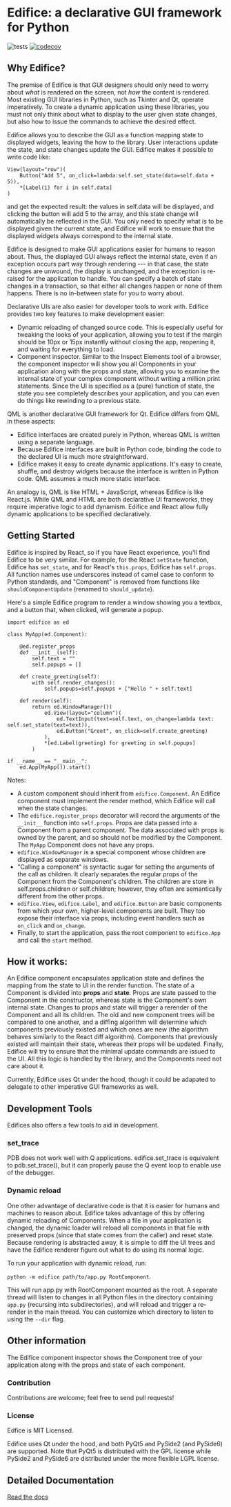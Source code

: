 # Edifice: a declarative GUI framework for Python
![tests](https://github.com/fding/pyedifice/workflows/test/badge.svg)
[![codecov](https://codecov.io/gh/fding/pyedifice/branch/master/graph/badge.svg)](https://codecov.io/gh/fding/pyedifice)
## Why Edifice?
The premise of Edifice is that
GUI designers should only need to worry about *what* is rendered on the screen,
not *how* the content is rendered.
Most existing GUI libraries in Python, such as Tkinter and Qt, operate imperatively.
To create a dynamic application using these libraries,
you must not only think about what to display to the user given state changes,
but also how to issue the commands to achieve the desired effect.

Edifice allows you to describe the GUI as a function mapping state to displayed widgets,
leaving the how to the library.
User interactions update the state, and state changes update the GUI.
Edifice makes it possible to write code like:
```
View(layout="row")(
    Button("Add 5", on_click=lambda:self.set_state(data=self.data + 5)),
    *[Label(i) for i in self.data]
)
```

and get the expected result: the values in self.data will be displayed, and clicking the button will
add 5 to the array, and this state change will automatically be reflected in the GUI.
You only need to specify what is to be displayed given the current state,
and Edifice will work to ensure that
the displayed widgets always correspond to the internal state.

Edifice is designed to make GUI applications easier for humans to reason about.
Thus, the displayed GUI always reflect the internal state,
even if an exception occurs part way through rendering ---
in that case, the state changes are unwound,
the display is unchanged,
and the exception is re-raised for the application to handle.
You can specify a batch of state changes in a transaction,
so that either all changes happen or none of them happens.
There is no in-between state for you to worry about.

Declarative UIs are also easier for developer tools to work with.
Edifice provides two key features to make development easier:

- Dynamic reloading of changed source code. This is especially useful for tweaking the looks of your application, allowing you to test if the margin should be 10px or 15px instantly without closing the app, reopening it, and waiting for everything to load.
- Component inspector. Similar to the Inspect Elements tool of a browser, the component inspector will show you all Components in your application along with the props and state, allowing you to examine the internal state of your complex component without writing a million print statements.
  Since the UI is specified as a (pure) function of state, the state you see completely describes your application,
  and you can even do things like rewinding to a previous state.


QML is another declarative GUI framework for Qt. Edifice differs from QML in these aspects:
- Edifice interfaces are created purely in Python, whereas QML is written using a separate language.
- Because Edifice interfaces are built in Python code, binding the code to the declared UI is much more
straightforward.
- Edifice makes it easy to create dynamic applications. It's easy to create, shuffle, and destroy widgets
because the interface is written in Python code. QML assumes a much more static interface.

An analogy is, QML is like HTML + JavaScript, whereas Edifice is like React.js.
While QML and HTML are both declarative UI frameworks,
they require imperative logic to add dynamism.
Edifice and React allow fully dynamic applications to be specified declaratively.

## Getting Started

Edifice is inspired by React, so if you have React experience, you'll find Edifice to be very similar.
For example, for the React `setState` function, Edifice has `set_state`, and for React's `this.props`,
Edifice has `self.props`.
All function names use underscores instead of camel case to conform to Python standards,
and "Component" is removed from functions like `shouldComponentUpdate` (renamed to `should_update`).

Here's a simple Edifice program to render a window showing you a textbox, and a button that, when clicked, will generate a popup.
```
import edifice as ed

class MyApp(ed.Component):

    @ed.register_props
    def __init__(self):
        self.text = ""
        self.popups = []
        
    def create_greeting(self):
        with self.render_changes():
            self.popups=self.popups + ["Hello " + self.text]
        
    def render(self):
        return ed.WindowManager()(
            ed.View(layout="column")(
                ed.TextInput(text=self.text, on_change=lambda text: self.set_state(text=text)),
                ed.Button("Greet", on_click=self.create_greeting)
            ),
            *[ed.Label(greeting) for greeting in self.popups]
        )

if __name__ == "__main__":
    ed.App(MyApp()).start()
```

Notes:
- A custom component should inherit from `edifice.Component`. An Edifice component must implement the render method, which Edifice will call when the state changes.
- The `edifice.register_props` decorator will record the arguments of the `__init__` function into `self.props`. Props are data passed into a Component from a parent
component. The data associated with props is owned by the parent, and so should not be modified by the Component. The `MyApp` Component does not have any props.
- `edifice.WindowManager` is a special component whose children are displayed as separate windows.
- "Calling a component" is syntactic sugar for setting the arguments of the call as children. It clearly separates the regular props of the Component from the Component's children. The children are store in self.props.children or self.children; however, they often are semantically different from the other props.
- `edifice.View`, `edifice.Label`, and `edifice.Button` are basic components from which your own, higher-level components are built. They too expose their interface via props, including event handlers such as `on_click` and `on_change`.
- Finally, to start the application, pass the root component to `edifice.App` and call the `start` method.

## How it works:
An Edifice component encapsulates application state and defines the mapping from the state to UI in the render function.
The state of a Component is divided into **props** and **state**.
Props are state passed to the Component in the constructor,
whereas state is the Component's own internal state.
Changes to props and state will trigger a rerender of the Component and all its children.
The old and new component trees will be compared to one another,
and a diffing algorithm will determine which components previously existed and which ones are new
(the algorithm behaves similarly to the React diff algorithm).
Components that previously existed will maintain their state, whereas their props will be updated.
Finally, Edifice will try to ensure that the minimal update commands are issued to the UI.
All this logic is handled by the library, and the Components need not care about it.

Currently, Edifice uses Qt under the hood, though it could be adapated to delegate to other imperative GUI frameworks as well.

## Development Tools

Edifices also offers a few tools to aid in development.

### set_trace
PDB does not work well with Q applications. edifice.set_trace is equivalent to pdb.set_trace(), but it can properly pause the Q event loop
to enable use of the debugger.

### Dynamic reload
One other advantage of declarative code is that it is easier for humans and machines to reason about.
Edifice takes advantage of this by offering dynamic reloading of Components.
When a file in your application is changed, the dynamic loader will reload all components in that file
with preserved props (since that state comes from the caller) and reset state.
Because rendering is abstracted away, it is simple to diff the UI trees and have the Edifice renderer figure out
what to do using its normal logic.

To run your application with dynamic reload, run:

`python -m edifice path/to/app.py RootComponent`.

This will run app.py with RootComponent mounted as the root.
A separate thread will listen to changes in all Python files in the directory containing `app.py` (recursing into subdirectories),
and will reload and trigger a re-render in the main thread.
You can customize which directory to listen to using the `--dir` flag.


## Other information
The Edifice component inspector shows the Component tree of your application along with the props and state of each component.

### Contribution

Contributions are welcome; feel free to send pull requests!

### License
Edfice is MIT Licensed.

Edifice uses Qt under the hood, and both PyQt5 and PySide2 (and PySide6) are supported. Note that PyQt5 is distributed with the GPL license while PySide2 and PySide6 are distributed
under the more flexible LGPL license.

## Detailed Documentation
[Read the docs](https://pyedifice.org)
